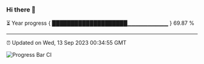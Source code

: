 ### Hi there 👋

⏳ Year progress { ████████████████████▁▁▁▁▁▁▁▁▁▁ } 69.87 %

---

⏰ Updated on Wed, 13 Sep 2023 00:34:55 GMT

![Progress Bar CI](https://github.com/Shyam-Makwana/GitHub-Actions-Demo/workflows/Progress%20Bar%20CI/badge.svg)
